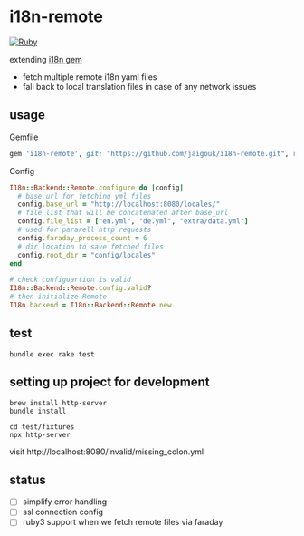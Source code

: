 # i18n-remote
[![Ruby](https://github.com/jaigouk/i18n-remote/actions/workflows/main.yml/badge.svg)](https://github.com/jaigouk/i18n-remote/actions/workflows/main.yml)

extending [i18n gem](https://github.com/ruby-i18n/i18n)

- fetch multiple remote i18n yaml files
- fall back to local translation files in case of any network issues

## usage

Gemfile

```ruby
gem 'i18n-remote', git: "https://github.com/jaigouk/i18n-remote.git", require: 'i18n/backend/remote'
```

Config

```ruby
I18n::Backend::Remote.configure do |config|
  # base url for fetching yml files
  config.base_url = "http://localhost:8080/locales/"
  # file list that will be concatenated after base_url
  config.file_list = ["en.yml", "de.yml", "extra/data.yml"]
  # used for pararell http requests
  config.faraday_process_count = 6
  # dir location to save fetched files
  config.root_dir = "config/locales"
end

# check configuartion is valid
I18n::Backend::Remote.config.valid?
# then initialize Remote
I18n.backend = I18n::Backend::Remote.new
```

## test

```
bundle exec rake test
```

## setting up project for development

```
brew install http-server
bundle install

cd test/fixtures
npx http-server
```

visit http://localhost:8080/invalid/missing_colon.yml

## status

- [ ] simplify error handling
- [ ] ssl connection config
- [ ] ruby3 support when we fetch remote files via faraday
